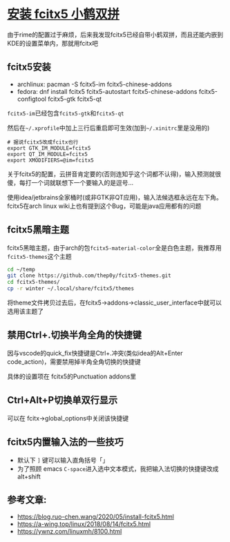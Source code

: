 # [安装 fcitx5 小鹤双拼](/category/archlinux/fcitx5_xiaohe_shuangpin.md)

由于rime的配置过于麻烦，后来我发现fcitx5已经自带小鹤双拼，而且还能内嵌到KDE的设置菜单内，那就用fcitx吧

## fcitx5安装

- archlinux: pacman -S fcitx5-im fcitx5-chinese-addons
- fedora: dnf install fcitx5 fcitx5-autostart fcitx5-chinese-addons fcitx5-configtool fcitx5-gtk fcitx5-qt

`fcitx5-im`已经包含`fcitx5-gtk`和`fcitx5-qt`

然后在`~/.xprofile`中加上三行后重启即可生效(加到`~/.xinitrc`里是没用的)

```
# 据说fcitx5改成fcitx也行
export GTK_IM_MODULE=fcitx5
export QT_IM_MODULE=fcitx5
export XMODIFIERS=@im=fcitx5
```

关于fcitx5的配置，云拼音肯定要的(否则连知乎这个词都不认得)，输入预测就很傻，每打一个词就联想下一个要输入的是逗号...

使用idea/jetbrains全家桶时(或非GTK非QT应用)，输入法候选框永远在左下角。fcitx5在arch linux wiki上也有提到这个Bug，可能是java应用都有的问题

## fcitx5黑暗主题

fcitx5黑暗主题，由于arch的包`fcitx5-material-color`全是白色主题，我推荐用`fcitx5-themes`这个主题

```bash
cd ~/temp
git clone https://github.com/thep0y/fcitx5-themes.git
cd fcitx5-themes/
cp -r winter ~/.local/share/fcitx5/themes
```

将theme文件拷贝过去后，在fcitx5->addons->classic_user_interface中就可以选用该主题了

## 禁用Ctrl+.切换半角全角的快捷键

因与vscode的quick_fix快捷键是Ctrl+.冲突(类似idea的Alt+Enter code_action)，需要禁用掉半角全角切换的快捷键

具体的设置项在 fcitx5的Punctuation addons里

## Ctrl+Alt+P切换单双行显示

可以在 fcitx->global_options中关闭该快捷键

## fcitx5内置输入法的一些技巧

- 默认下 `]` 键可以输入直角括号「」
- 为了照顾 emacs `C-space`进入选中文本模式，我把输入法切换的快捷键改成alt+shift

## 参考文章:

- <https://blog.ruo-chen.wang/2020/05/install-fcitx5.html>
- <https://a-wing.top/linux/2018/08/14/fcitx5.html>
- <https://ywnz.com/linuxmh/8100.html>

